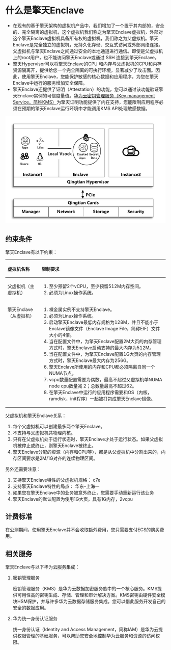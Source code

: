 # 什么是擎天Enclave<a name="ecs_03_1402"></a>

-   在现有的基于擎天架构的虚拟机产品中，我们增加了一个置于其内部的，安全的、完全隔离的虚拟机，这个虚拟机我们称之为擎天Enclave虚拟机，外部对这个擎天Enclave虚拟机具备所有权的虚拟机，我们称之为父虚拟机。擎天Enclave是完全独立的虚拟机，无持久化存储、交互式访问或外部网络连接。父虚拟机与擎天Enclave之间通过安全的本地通道进行通信。即使是父虚拟机上的root用户，也不能访问擎天Enclave或通过 SSH 连接到擎天Enclave。
-   擎天Hypervisor可以将擎天Enclave的CPU 和内存与父虚拟机的CPU和内存资源隔离开，提供给您一个完全隔离的可执行环境，显著减少了攻击面。因此，使用擎天Enclave，您能保护敏感的核心数据和应用程序，为您在擎天Enclave中运行的服务增加安全保障。
-   擎天Enclave还提供了证明（Attestation）的功能，您可以通过该功能验证擎天Enclave实例的可信度量值。[华为云密钥管理服务（Key management Service，简称KMS）](https://support.huaweicloud.com/productdesc-dew/dew_01_0001.html)为擎天证明功能提供了内在支持，您能限制应用程序必须在预期的擎天Enclave运行环境中才能调用KMS API处理敏感数据。

![](figures/最新（擎天enclave介绍图）.png)

## 约束条件<a name="zh-cn_topic_0000001359553230_section194467418515"></a>

擎天Enclave有以下约束：

<a name="zh-cn_topic_0000001359553230_table5447131115718"></a>
<table><thead align="left"><tr id="zh-cn_topic_0000001359553230_row5447141117713"><th class="cellrowborder" valign="top" width="21.17%" id="mcps1.1.3.1.1"><p id="zh-cn_topic_0000001359553230_p327715251175"><a name="zh-cn_topic_0000001359553230_p327715251175"></a><a name="zh-cn_topic_0000001359553230_p327715251175"></a>虚拟机名称</p>
</th>
<th class="cellrowborder" valign="top" width="78.83%" id="mcps1.1.3.1.2"><p id="zh-cn_topic_0000001359553230_p1427722518718"><a name="zh-cn_topic_0000001359553230_p1427722518718"></a><a name="zh-cn_topic_0000001359553230_p1427722518718"></a>限制要求</p>
</th>
</tr>
</thead>
<tbody><tr id="zh-cn_topic_0000001359553230_row184478119718"><td class="cellrowborder" valign="top" width="21.17%" headers="mcps1.1.3.1.1 "><p id="zh-cn_topic_0000001359553230_p102774250718"><a name="zh-cn_topic_0000001359553230_p102774250718"></a><a name="zh-cn_topic_0000001359553230_p102774250718"></a>父虚拟机（主虚拟机）</p>
</td>
<td class="cellrowborder" valign="top" width="78.83%" headers="mcps1.1.3.1.2 "><a name="ol172445553589"></a><a name="ol172445553589"></a><ol id="ol172445553589"><li>至少预留2个vCPU，至少预留512M内存空间。</li><li>必须为Linux操作系统。</li></ol>
</td>
</tr>
<tr id="zh-cn_topic_0000001359553230_row744761111710"><td class="cellrowborder" valign="top" width="21.17%" headers="mcps1.1.3.1.1 "><p id="zh-cn_topic_0000001359553230_p6278172510718"><a name="zh-cn_topic_0000001359553230_p6278172510718"></a><a name="zh-cn_topic_0000001359553230_p6278172510718"></a>擎天Enclave（从虚拟机）</p>
</td>
<td class="cellrowborder" valign="top" width="78.83%" headers="mcps1.1.3.1.2 "><a name="ol11676712596"></a><a name="ol11676712596"></a><ol id="ol11676712596"><li>裸金属实例不支持擎天Enclave。</li><li>必须为Linux操作系统。</li><li>启动擎天Enclave最低内存规格为128M，并且不能小于Enclave镜像文件（Enclave Image File，简称EIF）文件大小的4倍。</li><li>当在配置文件中，为擎天Enclave配置2M大页的内存管理方式时，擎天Enclave启动支持的最大内存为512M。</li><li>当在配置文件中，为擎天Enclave配置1G大页的内存管理方式时，擎天Enclave最大内存为256G。</li><li>擎天Enclave所使用的内存和CPU都必须隔离自同一个NUMA节点。</li><li>vcpu数量配置需要为偶数，最高不超过父虚拟机单NUMA node cpu数量减 2；总数量最高不超过62。</li><li>在擎天Enclave中运行的应用程序需要和OS（内核，ramdisk，init程序）一起被打包成擎天Enclave镜像。</li></ol>
</td>
</tr>
</tbody>
</table>

父虚拟机和擎天Enclave关系：

1.  每个父虚拟机可以创建最多两个擎天Enclave。
2.  不支持与父虚拟机共物理内核。
3.  只有在父虚拟机处于运行状态时，擎天Enclave才处于运行状态。如果父虚拟机被停止或终止，则擎天Enclave被终止。
4.  擎天Enclave分配的资源（内存和CPU等），都是从父虚拟机中分割出来的，内存区间要求是2M/1G对齐的连续物理区间。

另外还需要注意：

1.  支持擎天Enclave特性的父虚拟机规格： c7e
2.  支持擎天Enclave特性的局点： 华东-上海一
3.  如果您在擎天Enclave中的业务被意外终止，您需要手动重新运行该业务
4.  擎天Enclave的默认配置为使用1G大页，具有1G内存，2vcpu

## 计费标准<a name="zh-cn_topic_0000001359553230_section14278101414106"></a>

在公测期间，使用擎天Enclave并不会收取额外费用，您只需要支付ECS的购买费用。

## 相关服务<a name="zh-cn_topic_0000001359553230_section12415364108"></a>

擎天Enclave与以下华为云服务集成：

1.  密钥管理服务

    密钥管理服务（KMS）是华为云数据加密服务族中的一个核心服务。KMS提供可用性高的密钥生成、存储、管理和审计解决方案。KMS密钥由硬件安全模块HSM保护，并与许多华为云数据存储服务集成。您可以借此服务开发自己的安全的数据应用。

2.  华为统一身份认证服务

    统一身份认证（Identity and Access Management，简称IAM）是华为云提供权限管理的基础服务，可以帮助您安全地控制华为云服务和资源的访问权限。


